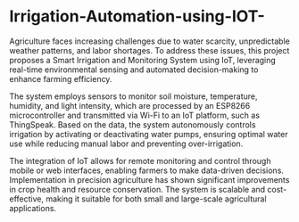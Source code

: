 # Irrigation-Automation-using-IOT-

Agriculture faces increasing challenges due to water scarcity, unpredictable weather patterns, and labor shortages. To address these issues, this project proposes a Smart Irrigation and Monitoring System using IoT, leveraging real-time environmental sensing and automated decision-making to enhance farming efficiency. 

The system employs sensors to monitor soil moisture, temperature, humidity, and light intensity, which are processed by an ESP8266 microcontroller and transmitted via Wi-Fi to an IoT platform, such as ThingSpeak. Based on the data, the system autonomously controls irrigation by activating or deactivating water pumps, ensuring optimal water use while reducing manual labor and preventing over-irrigation.

The integration of IoT allows for remote monitoring and control through mobile or web interfaces, enabling farmers to make data-driven decisions. Implementation in precision agriculture has shown significant improvements in crop health and resource conservation. The system is scalable and cost-effective, making it suitable for both small and large-scale agricultural applications. 

